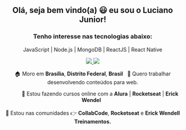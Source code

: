 <h2 align="center">
  Olá, seja bem vindo(a) 😃 eu sou o Luciano Junior! 
</h2>

<h3 align="center">
  Tenho interesse nas tecnologias abaixo:
</h3>

<p align="center">
  JavaScript | Node.js | MongoDB | ReactJS | React Native 
</p>


<p align="center">
 

  </a>
  <a
    href="https://web.whatsapp.com/send?phone=+5561983535378" 
    alt="WhatsApp"
    target="blank"
  >
    <img src="https://img.shields.io/badge/-WhatsApp-28A745?style=flat-square&logo=WhatsApp&logoColor=white" />
  </a>
  <a
    href="https://www.linkedin.com/in/luciano-junior-dev/" 
    alt="LinkedIn"
    target="blank"
  >
    <img src="https://img.shields.io/badge/-LinkedIn-28A745?style=flat-square&logo=Linkedin&logoColor=white" />
  </a>
 
</p>


<p align="center">
  🏠 Moro em <b>Brasília</b>, <b>Distrito Federal</b>, <b>Brasil</b> &nbsp; 💼 Quero trabalhar  desenvolvendo conteúdos para web. 
</p>


<p align="center">
  &nbsp; &nbsp; &nbsp; &nbsp; &nbsp; 🚀 Estou fazendo cursos online com a <b>Alura</b> | <b>Rocketseat</b> | <b>Erick Wendel</b> &nbsp; <br/><br/>🎯 Estou nas comunidades 👉 <b>CollabCode</b>, <b>Rocketseat</b> e <b>Erick Wendell Treinamentos.</b>
</p>
